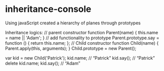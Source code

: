 # inheritance-console

Using javaScript created a hierarchy of planes through prototypes

Inheritance logics:
// parent constructor
  function Parent(name) {
  this.name = name || 'Adam';
 }
// add functionality to prototype
  Parent.prototype.say = function () {
  return this.name;
 };
// Child constructor
  function Child(name) {
  Parent.apply(this, arguments);
 }
  Child.prototype = new Parent();

  var kid = new Child('Patrick');
  kid.name; // “Patrick”
  kid.say(); // “Patrick”
  delete kid.name;
  kid.say(); // “Adam”